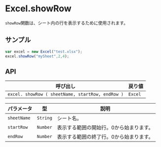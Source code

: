 # Excel.showRow

`showRow`関数は、シート内の行を表示するために使用されます。

## サンプル

```javascript
var excel = new Excel("test.xlsx");
excel.showRow("mySheet",2,4);
```

## API

| 呼び出し | 戻り値 |
|---|---|
| `excel. showRow ( sheetName, startRow, endRow )` | `Excel` |

| パラメータ | 型 | 説明 |
|---|---|---|
| `sheetName` | `String` | シート名。 |
| `startRow` | `Number` | 表示する範囲の開始行。0から始まります。 |
| `endRow` | `Number` | 表示する範囲の終了行。0から始まります。 |